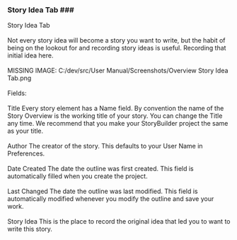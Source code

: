 ### Story Idea Tab ### <br/>
Story Idea Tab <br/>
 <br/>
Not every story idea will become a story you want to write, but the habit of being on the lookout for and recording story ideas is useful.  Recording that initial idea here. <br/>
 <br/>
MISSING IMAGE: C:/dev/src/User Manual/Screenshots/Overview Story Idea Tab.png <br/>
 <br/>
Fields: <br/>
 <br/>
Title			     		Every story element has a Name field. By convention the name of the Story Overview is the working title of your story. You can change the Title any time. We recommend that you make your StoryBuilder project the same as your title.  <br/>
 <br/>
Author				The creator of the story. This defaults to your User Name in Preferences. <br/>
 <br/>
Date Created			The date the outline was first created.  This field is automatically filled when you create the project.		 <br/>
 <br/>
Last Changed			The date the outline was last modified. This field is automatically modified whenever you modify the outline and save your work. <br/>
	 <br/>
Story Idea				This is the place to record the original idea that led you to want to write this story.	 <br/>
 <br/>
 <br/>
 <br/>
 <br/>
 <br/>
